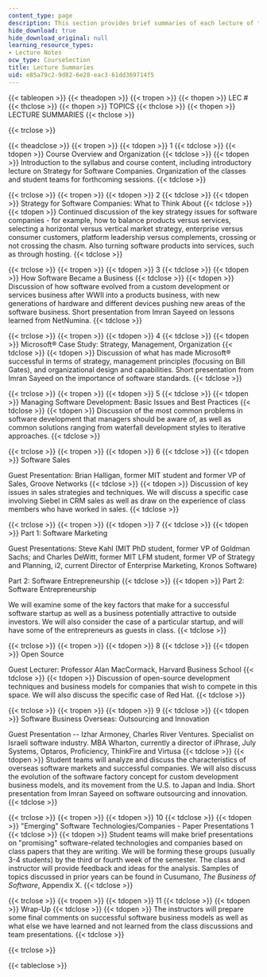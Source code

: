 ```yaml
---
content_type: page
description: This section provides brief summaries of each lecture of the course.
hide_download: true
hide_download_original: null
learning_resource_types:
- Lecture Notes
ocw_type: CourseSection
title: Lecture Summaries
uid: e85a79c2-9d82-6e28-eac3-61dd369714f5
---
```


{{< tableopen >}}
{{< theadopen >}}
{{< tropen >}}
{{< thopen >}}
LEC #
{{< thclose >}}
{{< thopen >}}
TOPICS
{{< thclose >}}
{{< thopen >}}
LECTURE SUMMARIES
{{< thclose >}}

{{< trclose >}}

{{< theadclose >}}
{{< tropen >}}
{{< tdopen >}}
1
{{< tdclose >}}
{{< tdopen >}}
Course Overview and Organization
{{< tdclose >}}
{{< tdopen >}}
Introduction to the syllabus and course content, including introductory lecture on Strategy for Software Companies. Organization of the classes and student teams for forthcoming sessions.
{{< tdclose >}}

{{< trclose >}}
{{< tropen >}}
{{< tdopen >}}
2
{{< tdclose >}}
{{< tdopen >}}
Strategy for Software Companies: What to Think About
{{< tdclose >}}
{{< tdopen >}}
Continued discussion of the key strategy issues for software companies - for example, how to balance products versus services, selecting a horizontal versus vertical market strategy, enterprise versus consumer customers, platform leadership versus complements, crossing or not crossing the chasm. Also turning software products into services, such as through hosting.
{{< tdclose >}}

{{< trclose >}}
{{< tropen >}}
{{< tdopen >}}
3
{{< tdclose >}}
{{< tdopen >}}
How Software Became a Business
{{< tdclose >}}
{{< tdopen >}}
Discussion of how software evolved from a custom development or services business after WWII into a products business, with new generations of hardware and different devices pushing new areas of the software business. Short presentation from Imran Sayeed on lessons learned from NetNumina.
{{< tdclose >}}

{{< trclose >}}
{{< tropen >}}
{{< tdopen >}}
4
{{< tdclose >}}
{{< tdopen >}}
Microsoft® Case Study: Strategy, Management, Organization
{{< tdclose >}}
{{< tdopen >}}
Discussion of what has made Microsoft® successful in terms of strategy, management principles (focusing on Bill Gates), and organizational design and capabilities. Short presentation from Imran Sayeed on the importance of software standards.
{{< tdclose >}}

{{< trclose >}}
{{< tropen >}}
{{< tdopen >}}
5
{{< tdclose >}}
{{< tdopen >}}
Managing Software Development: Basic Issues and Best Practices
{{< tdclose >}}
{{< tdopen >}}
Discussion of the most common problems in software development that managers should be aware of, as well as common solutions ranging from waterfall development styles to iterative approaches.
{{< tdclose >}}

{{< trclose >}}
{{< tropen >}}
{{< tdopen >}}
6
{{< tdclose >}}
{{< tdopen >}}
Software Sales  
  
Guest Presentation: Brian Halligan, former MIT student and former VP of Sales, Groove Networks
{{< tdclose >}}
{{< tdopen >}}
Discussion of key issues in sales strategies and techniques. We will discuss a specific case involving Siebel in CRM sales as well as draw on the experience of class members who have worked in sales.
{{< tdclose >}}

{{< trclose >}}
{{< tropen >}}
{{< tdopen >}}
7
{{< tdclose >}}
{{< tdopen >}}
Part 1: Software Marketing  
  
Guest Presentations: Steve Kahl (MIT PhD student, former VP of Goldman Sachs; and Charles DeWitt, former MIT LFM student, former VP of Strategy and Planning, i2, current Director of Enterprise Marketing, Kronos Software)  
  
Part 2: Software Entrepreneurship
{{< tdclose >}}
{{< tdopen >}}
Part 2: Software Entrepreneurship  
  
We will examine some of the key factors that make for a successful software startup as well as a business potentially attractive to outside investors. We will also consider the case of a particular startup, and will have some of the entrepreneurs as guests in class.
{{< tdclose >}}

{{< trclose >}}
{{< tropen >}}
{{< tdopen >}}
8
{{< tdclose >}}
{{< tdopen >}}
Open Source  
  
Guest Lecturer: Professor Alan MacCormack, Harvard Business School
{{< tdclose >}}
{{< tdopen >}}
Discussion of open-source development techniques and business models for companies that wish to compete in this space. We will also discuss the specific case of Red Hat.
{{< tdclose >}}

{{< trclose >}}
{{< tropen >}}
{{< tdopen >}}
9
{{< tdclose >}}
{{< tdopen >}}
Software Business Overseas: Outsourcing and Innovation  
  
Guest Presentation -- Izhar Armoney, Charles River Ventures. Specialist on Israeli software industry. MBA Wharton, currently a director of iPhrase, July Systems, Optaros, Proficiency, ThinkFire and Virtusa
{{< tdclose >}}
{{< tdopen >}}
Student teams will analyze and discuss the characteristics of overseas software markets and successful companies. We will also discuss the evolution of the software factory concept for custom development business models, and its movement from the U.S. to Japan and India. Short presentation from Imran Sayeed on software outsourcing and innovation.
{{< tdclose >}}

{{< trclose >}}
{{< tropen >}}
{{< tdopen >}}
10
{{< tdclose >}}
{{< tdopen >}}
"Emerging" Software Technologies/Companies - Paper Presentations 1
{{< tdclose >}}
{{< tdopen >}}
Student teams will make brief presentations on "promising" software-related technologies and companies based on class papers that they are writing. We will be forming these groups (usually 3-4 students) by the third or fourth week of the semester. The class and instructor will provide feedback and ideas for the analysis. Samples of topics discussed in prior years can be found in Cusumano, _The Business of Software_, Appendix X.
{{< tdclose >}}

{{< trclose >}}
{{< tropen >}}
{{< tdopen >}}
11
{{< tdclose >}}
{{< tdopen >}}
Wrap-Up
{{< tdclose >}}
{{< tdopen >}}
The instructors will prepare some final comments on successful software business models as well as what else we have learned and not learned from the class discussions and team presentations.
{{< tdclose >}}

{{< trclose >}}

{{< tableclose >}}